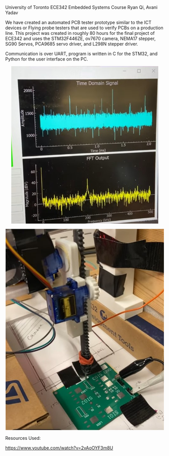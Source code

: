University of Toronto ECE342 Embedded Systems Course
Ryan Qi, Avani Yadav


We have created an automated PCB tester prototype similar to the ICT devices or Flying probe testers that are used to verify PCBs on a production line. 
This project was created in roughly 80 hours for the final project of ECE342 and uses the STM32F446ZE, ov7670 camera, NEMA17 stepper, SG90 Servos, PCA9685 servo driver, and L298N stepper driver. 

Communication is over UART, program is written in C for the STM32, and Python for the user interface on the PC.

<p align="center">
  <a href="https://www.youtube.com/shorts/35WJPPRGhOk">
    <img src="adc_fft.jpg" alt="Watch the video" />
  </a>
</p>

<p align="center">
  <a href="https://www.youtube.com/shorts/IuJ4Q_L5Wx0">
    <img src="ece342_probe.jpg" alt="Watch the video" />
  </a>
</p>


Resources Used:

https://www.youtube.com/watch?v=2vAoOYF3m8U

